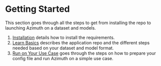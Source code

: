 # Getting Started

This section goes through all the steps to get from installing the repo to launching Azimuth on a
dataset and models.

1. [Installation](a-install.md) details how to install the requirements.
2. [Learn Basics](b-basics.md) describes the application repo and the different steps needed based
   on your dataset and model format.
3. [Run on Your Use Case](c-run.md) goes through the steps on how to prepare your config file and
   run Azimuth on a simple use case.
